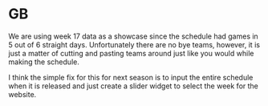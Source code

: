 # GB

We are using week 17 data as a showcase since the schedule had games in 5 out of 6 straight days. Unfortunately there are no bye teams, however, it is just a matter of cutting and pasting teams around just like you would while making the schedule. 

I think the simple fix for this for next season is to input the entire schedule when it is released and just create a slider widget to select the week for the website. 
